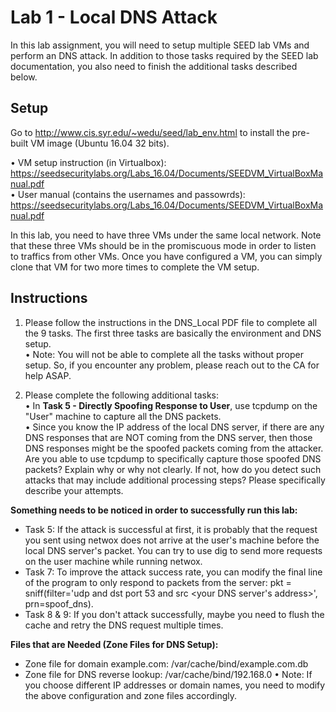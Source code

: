 # Lab 1 - Local DNS Attack

In this lab assignment, you will need to setup multiple SEED lab VMs and perform an DNS attack. In addition to those tasks required by the SEED lab documentation, you also need to finish the additional tasks described below.

## Setup 

Go to  http://www.cis.syr.edu/~wedu/seed/lab_env.html to install the pre-built VM image (Ubuntu 16.04 32 bits).  

•	VM setup instruction (in Virtualbox): https://seedsecuritylabs.org/Labs_16.04/Documents/SEEDVM_VirtualBoxManual.pdf  
•	User manual (contains the usernames and passowrds): https://seedsecuritylabs.org/Labs_16.04/Documents/SEEDVM_VirtualBoxManual.pdf  

In this lab, you need to have three VMs under the same local network. Note that these three VMs should be in the promiscuous mode in order to listen to traffics from other VMs. 
Once you have configured a VM, you can simply clone that VM for two more times to complete the VM setup.   

## Instructions

1. Please follow the instructions in the DNS_Local PDF file to complete all the 9 tasks. The first three tasks are basically the environment and DNS setup.   
•	Note: You will not be able to complete all the tasks without proper setup. So, if you encounter any problem, please reach out to the CA for help ASAP. 

2. Please complete the following additional tasks:  
•	In **Task 5 - Directly Spoofing Response to User**, use tcpdump on the "User" machine to capture all the DNS packets.  
•	Since you know the IP address of the local DNS server, if there are any DNS responses that are NOT coming from the DNS server, then those DNS responses might be the spoofed packets coming from the attacker. Are you able to use tcpdump to specifically capture those spoofed DNS packets?  Explain why or why not clearly. If not, how do you detect such attacks that may include additional processing steps? Please specifically describe your attempts.  

**Something needs to be noticed in order to successfully run this lab:**
- Task 5: If the attack is successful at first, it is probably that the request you sent using netwox does not arrive at the user's machine before the local DNS server's packet. You can try to use dig to send more requests on the user machine while running netwox.
- Task 7: To improve the attack success rate, you can modify the final line of the program to only respond to packets from the server: pkt = sniff(filter='udp and dst port 53 and src <your DNS server's address>', prn=spoof_dns).
- Task 8 & 9: If you don't attack successfully, maybe you need to flush the cache and retry the DNS request multiple times.

**Files that are Needed (Zone Files for DNS Setup):**
- Zone file for domain example.com: /var/cache/bind/example.com.db
- Zone file for DNS reverse lookup: /var/cache/bind/192.168.0
•	Note: If you choose different IP addresses or domain names, you need to modify the above configuration and zone files accordingly.

